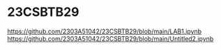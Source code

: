 # 23CSBTB29
https://github.com/2303A51042/23CSBTB29/blob/main/LAB1.ipynb
https://github.com/2303A51042/23CSBTB29/blob/main/Untitled2.ipynb

